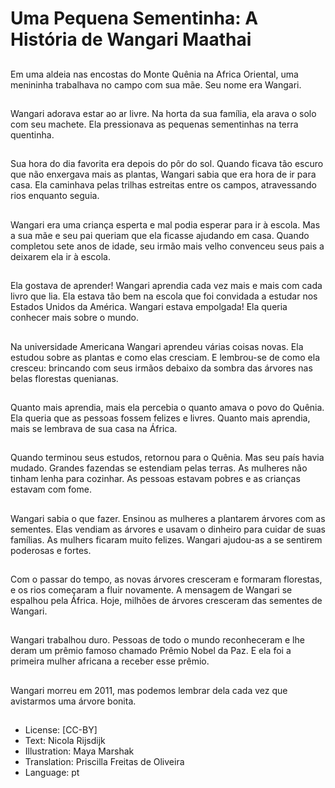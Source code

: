 # Uma Pequena Sementinha: A História de Wangari Maathai

##
Em uma aldeia nas encostas do Monte Quênia na Africa Oriental, uma menininha trabalhava no campo com sua mãe. Seu nome era Wangari.

##
Wangari adorava estar ao ar livre. Na horta da sua família, ela arava o solo com seu machete. Ela pressionava as pequenas sementinhas na terra quentinha.

##
Sua hora do dia favorita era depois do pôr do sol. Quando ficava tão escuro que não enxergava mais as plantas, Wangari sabia que era hora de ir para casa. Ela caminhava pelas trilhas estreitas entre os campos, atravessando rios enquanto seguia.

##
Wangari era uma criança esperta e mal podia esperar para ir à escola. Mas a sua mãe e seu pai queriam que ela ficasse ajudando em casa. Quando completou sete anos de idade, seu irmão mais velho convenceu seus pais a deixarem ela ir à escola.

##
Ela gostava de aprender! Wangari aprendia cada vez mais e mais com cada livro que lia. Ela estava tão bem na escola que foi convidada a estudar nos Estados Unidos da América. Wangari estava empolgada! Ela queria conhecer mais sobre o mundo.

##
Na universidade Americana Wangari aprendeu várias coisas novas. Ela estudou sobre as plantas e como elas cresciam. E lembrou-se de como ela cresceu: brincando com seus irmãos debaixo da sombra das árvores nas belas florestas quenianas.

##
Quanto mais aprendia, mais ela percebia o quanto amava o povo do Quênia. Ela queria que as pessoas fossem felizes e livres. Quanto mais aprendia, mais se lembrava de sua casa na África.

##
Quando terminou seus estudos, retornou para o Quênia. Mas seu país havia mudado. Grandes fazendas se estendiam pelas terras. As mulheres não tinham lenha para cozinhar. As pessoas estavam pobres e as crianças estavam com fome.

##
Wangari sabia o que fazer. Ensinou as mulheres a plantarem árvores com as sementes. Elas vendiam as árvores e usavam o dinheiro para cuidar de suas famílias. As mulhers ficaram muito felizes. Wangari ajudou-as a se sentirem poderosas e fortes.

##
Com o passar do tempo, as novas árvores cresceram e formaram florestas, e os rios começaram a fluir novamente. A mensagem de Wangari se espalhou pela África. Hoje, milhões de árvores cresceram das sementes de Wangari.

##
Wangari trabalhou duro. Pessoas de todo o mundo reconheceram e lhe deram um prêmio famoso chamado Prêmio Nobel da Paz. E ela foi a primeira mulher africana a receber esse prêmio.

##
Wangari morreu em 2011, mas podemos lembrar dela cada vez que avistarmos uma árvore bonita.

##
* License: [CC-BY]
* Text: Nicola Rijsdijk
* Illustration: Maya Marshak
* Translation: Priscilla Freitas de Oliveira
* Language: pt
